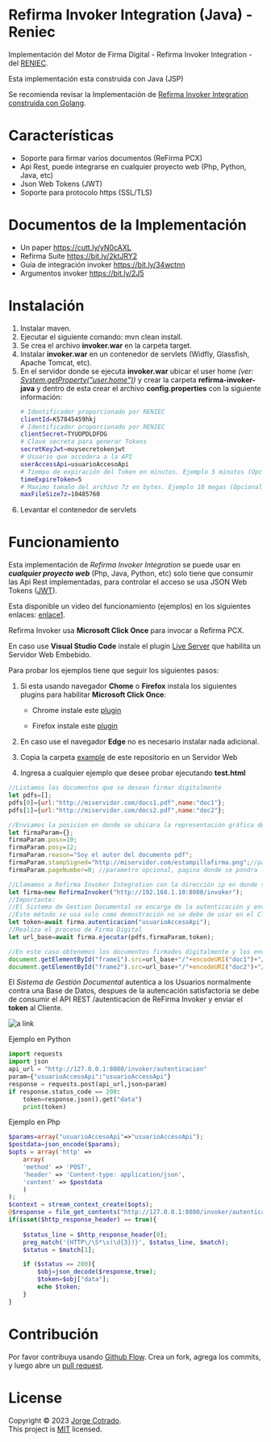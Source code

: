 # Refirma Invoker Integration (Java) - Reniec
Implementación del Motor de Firma Digital - Refirma Invoker Integration - del [RENIEC](https://dsp.reniec.gob.pe/refirma_suite/main/web/main.jsf).

Esta implementación esta construida con Java (JSP)

Se recomienda revisar la Implementación de [Refirma Invoker Integration construida con Golang](https://github.com/jumanor/refirmainvoker).

# Características 
- Soporte para firmar varios documentos (ReFirma PCX)
- Api Rest, puede integrarse en cualquier proyecto web (Php, Python, Java, etc)
- Json Web Tokens (JWT)
- Soporte para protocolo https (SSL/TLS)

# Documentos de la Implementación
- Un paper https://cutt.ly/yN0cAXL
- Refirma Suite https://bit.ly/2ktJRY2
- Guía de integración invoker https://bit.ly/34wctnn
- Argumentos invoker https://bit.ly/2J5

# Instalación
1. Instalar maven.
2. Ejecutar el siguiente comando: mvn clean install.
3. Se crea el archivo **invoker.war** en la carpeta target.
4. Instalar **invoker.war** en un contenedor de servlets (Widfly, Glassfish, Apache Tomcat, etc). 
5. En el servidor donde se ejecuta **invoker.war** ubicar el user home *(ver: [System.getProperty("user.home")](https://docs.oracle.com/javase/tutorial/essential/environment/sysprop.html))* y crear la carpeta **refirma-invoker-java** y dentro de esta crear el archivo **config.properties** con la siguiente información:
    ``` bash
    # Identificador proporcionado por RENIEC
    clientId=K57845459hkj
    # Identificador proporcionado por RENIEC
    clientSecret=TYUOPDLDFDG
    # Clave secreta para generar Tokens
    secretKeyJwt=muysecretokenjwt
    # Usuario que accedera a la API
    userAccessApi=usuarioAccesoApi
    # Tiempo de expiración del Token en minutos. Ejemplo 5 minutos (Opcional)
    timeExpireToken=5
    # Maximo tamaño del archivo 7z en bytes. Ejemplo 10 megas (Opcional)
    maxFileSize7z=10485760
    ``` 
6. Levantar el contenedor de servlets

# Funcionamiento

Esta implementación de *Refirma Invoker Integration* se puede usar en ***cualquier proyecto web*** (Php, Java, Python, etc) solo tiene que consumir las Api Rest implementadas, para controlar el acceso se usa JSON Web Tokens ([JWT](https://jwt.io/)).

Esta disponible un video del funcionamiento (ejemplos) en los siguientes enlaces: [enlace1](https://www.youtube.com/watch?v=GPdfa7NeKZw).

Refirma Invoker usa **Microsoft Click Once** para invocar a Refirma PCX.

En caso use **Visual Studio Code** instale el plugin [Live Server](https://marketplace.visualstudio.com/items?itemName=ritwickdey.LiveServer) que habilita un Servidor Web Embebido.

Para probar los ejemplos tiene que seguir los siguientes pasos:

1. Si esta usando navegador **Chome** o **Firefox** instala los siguientes plugins para habilitar **Microsoft Click Once**:

    - Chrome instale este [plugin](https://chrome.google.com/webstore/detail/clickonce-for-google-chro/kekahkplibinaibelipdcikofmedafmb) 

    - Firefox instale este [plugin](https://addons.mozilla.org/es/firefox/addon/meta4clickoncelauncher/?utm_source=addons.mozilla.org&utm_medium=referral&utm_content=search)  
    
2. En caso use el navegador **Edge** no es necesario instalar nada adicional.

3. Copia la carpeta [example](https://github.com/jumanor/refirmainvoker-java/tree/master/example) de este repositorio en un Servidor Web

4. Ingresa a cualquier ejemplo que desee probar ejecutando **test.html**


``` javascript
//Listamos los documentos que se desean firmar digitalmente
let pdfs=[];
pdfs[0]={url:"http://miservidor.com/docs1.pdf",name:"doc1"};
pdfs[1]={url:"http://miservidor.com/docs2.pdf",name:"doc2"};

//Enviamos la posicion en donde se ubicara la representación gráfica de la firma digital
let firmaParam={};
firmaParam.posx=10;
firmaParam.posy=12;
firmaParam.reason="Soy el autor del documento pdf";
firmaParam.stampSigned="http://miservidor.com/estampillafirma.png";//parametro opcional
firmaParam.pageNumber=0; //parametro opcional, pagina donde se pondra la firma visible 

//Llamamos a Refirma Invoker Integration con la dirección ip en donde se ejecuta invoker.war
let firma=new RefirmaInvoker("http://192.168.1.10:8080/invoker");
//Importante:
//El Sistema de Gestion Documental se encarga de la autenticación y envía un token al Cliente
//Este método se usa solo como demostración no se debe de usar en el Cliente
let token=await firma.autenticacion("usuarioAccesoApi");
//Realiza el proceso de Firma Digital
let url_base=await firma.ejecutar(pdfs,firmaParam,token);

//En este caso obtenemos los documentos firmados digitalmente y los enviamos a un frame
document.getElementById("frame1").src=url_base+"/"+encodeURI("doc1")+"/"+encodeURI(token);
document.getElementById("frame2").src=url_base+"/"+encodeURI("doc2")+"/"+encodeURI(token);
```          

El *Sistema de Gestión Documental* autentica a los Usuarios normalmente contra una Base de Datos,
despues de la autencación satisfactoria se debe de consumir  el API REST /autenticacion de ReFirma Invoker 
y enviar el **token** al Cliente.

![a link](https://drive.google.com/uc?export=view&id=1h4dQG-IFukSkxRO2CEM5zuWIVmisxuCU)

Ejemplo en Python
``` python
import requests
import json
api_url = "http://127.0.0.1:8080/invoker/autenticacion"
param={"usuarioAccesoApi":"usuarioAccesoApi"}
response = requests.post(api_url,json=param)
if response.status_code == 200:
	token=response.json().get("data")
	print(token)

```
Ejemplo en Php
``` php
$params=array("usuarioAccesoApi"=>"usuarioAccesoApi");
$postdata=json_encode($params);
$opts = array('http' =>
    array(
    'method' => 'POST',
    'header' => 'Content-type: application/json',
    'content' => $postdata
    )
);
$context = stream_context_create($opts);
@$response = file_get_contents("http://127.0.0.1:8080/invoker/autenticacion", false, $context);
if(isset($http_response_header) == true){
    
    $status_line = $http_response_header[0];
    preg_match('{HTTP\/\S*\s(\d{3})}', $status_line, $match);
    $status = $match[1];

    if ($status == 200){
        $obj=json_decode($response,true);
        $token=$obj["data"];
        echo $token;
    }    
}
```

# Contribución

Por favor contribuya usando [Github Flow](https://guides.github.com/introduction/flow/). Crea un fork, agrega los commits, y luego abre un [pull request](https://github.com/fraction/readme-boilerplate/compare/).

# License
Copyright © 2023 [Jorge Cotrado](https://github.com/jumanor). <br />
This project is [MIT](https://github.com/jumanor/refirmainvoker/blob/master/License) licensed.
